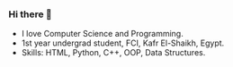 ### Hi there 👋

- I love Computer Science and Programming.
- 1st year undergrad student, FCI, Kafr El-Shaikh, Egypt.
- Skills: HTML, Python, C++, OOP, Data Structures.
